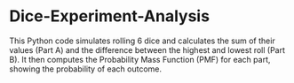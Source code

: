 # Dice-Experiment-Analysis
 This Python code simulates rolling 6 dice and calculates the sum of their values (Part A) and the difference between the highest and lowest roll (Part B). It then computes the Probability Mass Function (PMF) for each part, showing the probability of each outcome.
